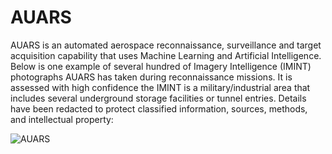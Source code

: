 # AUARS
AUARS is an automated aerospace reconnaissance, surveillance and target acquisition capability that uses Machine Learning and Artificial Intelligence. Below is one example of several hundred of Imagery Intelligence (IMINT) photographs AUARS has taken during reconnaissance missions. It is assessed with high confidence the IMINT is a military/industrial area that includes several underground storage facilities or tunnel entries. Details have been redacted to protect classified information, sources, methods, and intellectual property:

![AUARS](https://user-images.githubusercontent.com/125205973/224407425-91c17f0f-4084-4380-8e69-72a4492a9963.png)

